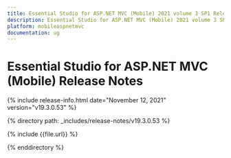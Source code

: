 ```yaml
---
title: Essential Studio for ASP.NET MVC (Mobile) 2021 volume 3 SP1 Release Notes  
description: Essential Studio for ASP.NET MVC (Mobile) 2021 volume 3 SP1 Release Notes  
platform: mobileaspnetmvc
documentation: ug
---
```


# Essential Studio for ASP.NET MVC (Mobile)  Release Notes  

{% include release-info.html date="November 12, 2021"  version="v19.3.0.53" %} 


{% directory path: _includes/release-notes/v19.3.0.53 %}

{% include {{file.url}} %}

{% enddirectory %}